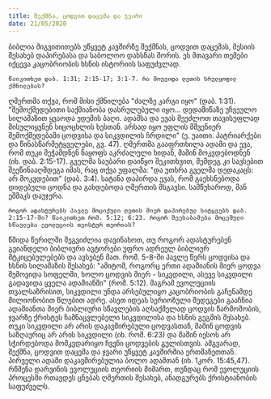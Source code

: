 ```yaml
---
title: შექმნა, ცოდვით დაცემა და ჯვარი
date: 21/05/2020
---
```


ბიბლია მიგვითითებს უწყვეტ კავშირზე შექმნას, ცოდვით დაცემას, მესიის შესახებ დაპირებასა და საბოლოო დახსნას შორის. ეს მთავარი თემები იქცევა კაცობრიობის ხსნის ისტორიის საფუძვლად.

`წაიკითხეთ დაბ. 1:31; 2:15-17; 3:1-7. რა მოუვიდა ღვთის სრულყოფილ ქმნილებას?`

ღმერთმა თქვა, რომ მისი ქმნილება "ძალზე კარგი იყო" (დაბ. 1:31). "შემოქმედებითი საქმიანობა დასრულებული იყო… დედამიწაზე უჩვეულო სილამაზით ყვაოდა ედემის ბაღი. ადამსა და ევას შეეძლოთ თავისუფლად მისულიყვნენ სიცოცხლის ხესთან. არსად იყო უფლის მშვენიერ შემოქმედებაში ცოდვისა და სიკვდილის ჩრდილი" (ე. უაითი. პატრიარქები და წინასწარმეტყველები, გვ. 47). ღმერთმა გააფრთხილა ადამი და ევა, რომ თუკი შეჭამდნენ ნაყოფს აკრძალული ხიდან, მაშინ მოკვდებოდნენ (იხ. დაბ. 2:15-17). გველმა საუბარი დაიწყო შეკითხვით, შემდეგ კი სავსებით შეეწინააღმდეგა იმას, რაც თქვა უფალმა: "და უთხრა გველმა დედაკაცს: არ მოკვდებით" (დაბ. 3:4). სატანა დაპირდა ევას, რომ გაეხსნებოდა დიდებული ცოდნა და გახდებოდა ღმერთის მსგავსი. სამწუხაროდ, მან ეშმაკს დაუჯერა.

`როგორ ადასტურებს პავლე მოციქული ღვთის მიერ დაპირებულ სიტყვებს დაბ. 2:15-17-ში? წაიკითხეთ რომ. 5:12; 6:23. როგორ შეესაბამება მოცემული სწავლება ევოლუციის თეისტურ თეორიას?`

წმიდა წერილში შეგვიძლია დავინახოთ, თუ როგორ ადასტურებენ გვიანდელი ბიბლიური ავტორები უფრო ადრეულ ბიბლიურ მტკიცებულებებს და ავსებენ მათ. რომ. 5-8-ში პავლე წერს ცოდვისა და ხსნის სილამაზის შესახებ: "ამიტომ, როგორც ერთი ადამიანის მიერ ცოდვა შემოვიდა სოფელში, ხოლო ცოდვის მიერ - სიკვდილი, ასევე სიკვდილი გადავიდა ყველა ადამიანში" (რომ. 5:12). მაგრამ ევოლუციის თვალსაზრისით, სიკვდილი უნდა არსებულიყო კაცობრიობის გაჩენამდე მილიონობით წლებით ადრე. ასეთ იდეას სერიოზული შედეგები გააჩნია ადამიანთა მიერ ბიბლიური სწავლების აღსაქმელად ცოდვის წარმოშობის, ჯვარზე ქრისტეს ჩამნაცვლებელი სიკვდილისა და ხსნის გეგმის შესახებ. თუკი სიკვდილი არ არის დაკავშირებული ცოდვასთან, მაშინ ცოდვის საზღაურიც არ არის სიკვდილი (იხ. რომ. 6:23) და მაშინ იესოს არ სჭირდებოდა მომკვდარიყო ჩვენი ცოდვების გულისთვის. ამგვარად, შექმნა, ცოდვით დაცემა და ჯვარი უწყვეტ კავშირშია ერთმანეთთან. პირველი ადამი დაკავშირებულია ბოლო ადამთან (იხ. 1კორ. 15:45,47). რწმენა დარვინის ევოლუციის თეორიის მიმართ, თუნდაც რომ ევოლუციის პროცესში რთავდეს ცნებას ღმერთის შესახებ, ანადგურებს ქრისტიანობის საფუძველს.